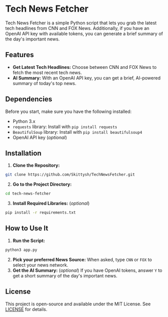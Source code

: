 # Tech News Fetcher
Tech News Fetcher is a simple Python script that lets you grab the latest tech headlines from CNN and FOX News. Additionally, if you have an OpenAI API key with available tokens, you can generate a brief summary of the day's important news.

## Features
- **Get Latest Tech Headlines:** Choose between CNN and FOX News to fetch the most recent tech news. 
- **AI Summary:** With an OpenAI API key, you can get a brief, AI-powered summary of today's top news.

## Dependencies
Before you start, make sure you have the following installed:
- Python 3.x 
- `requests` library: Install with `pip install requests`
- `BeautifulSoup` library: Install with `pip install beautifulsoup4`
- OpenAI API key (*optional*)

## Installation
1. **Clone the Repository:** 
```bash
git clone https://github.com/Skittysh/TechNewsFetcher.git
```
2. **Go to the Project Directory:**
```bash
cd tech-news-fetcher
```
3. **Install Required Libraries:** (*optional*)
```bash
pip install -r requirements.txt
```
## How to Use It
1. **Run the Script:** 
 ```bash
python3 app.py
```
2. **Pick your preferred News Source:** When asked, type `CNN` or `FOX` to select your news network. 
3. **Get the AI Summary:** (*optional*) If you have OpenAI tokens, answer `Y` to get a short summary of the day's important news.

## License
This project is open-source and available under the MIT License. See [LICENSE](https://github.com/Skittysh/TechNewsFetcher/blob/main/LICENSE) for details.

